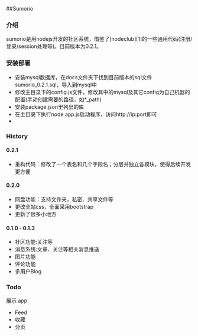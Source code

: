 ﻿##Sumorio

### 介绍
sumorio是用nodejs开发的社区系统，借鉴了[nodeclub][1]的一些通用代码(注册/登录/session处理等)。目前版本为0.2.1。

### 安装部署

 - 安装mysql数据库，在docs文件夹下找到目前版本的sql文件sumorio_0.2.1.sql，导入到mysql中
 - 修改主目录下的config.js文件，修改其中的mysql及其它config为自己机器的配置(手动创建需要的路径，如*_path)
 - 安装package.json里列出的库
 - 在主目录下执行node app.js启动程序，访问http://ip:port即可
 - 

### History

#### 0.2.1

* 重构代码：修改了一个表名和几个字段名；分层并独立各模块，使得后续开发更方便

#### 0.2.0

* 网盘功能：支持文件夹，私密、共享文件等
* 更改全站css，全面采用bootstrap
* 更新了很多小地方

#### 0.1.0 - 0.1.3

* 社区功能:关注等
* 消息系统:文章、关注等相关消息推送
* 图片功能
* 评论功能
* 多用户Blog

### Todo

展示 app
* Feed
* 收藏
* 分页

